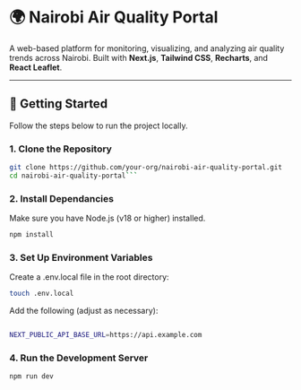 # 🌍 Nairobi Air Quality Portal

A web-based platform for monitoring, visualizing, and analyzing air quality trends across Nairobi. Built with **Next.js**, **Tailwind CSS**, **Recharts**, and **React Leaflet**.

---

## 🚀 Getting Started

Follow the steps below to run the project locally.

### 1. Clone the Repository

```bash
git clone https://github.com/your-org/nairobi-air-quality-portal.git
cd nairobi-air-quality-portal```
```
### 2. Install Dependancies

Make sure you have Node.js (v18 or higher) installed.

```bash
npm install
```
### 3. Set Up Environment Variables

Create a .env.local file in the root directory:

```bash
touch .env.local
```
Add the following (adjust as necessary):

```bash

NEXT_PUBLIC_API_BASE_URL=https://api.example.com
```
### 4. Run the Development Server
```bash
npm run dev
```

